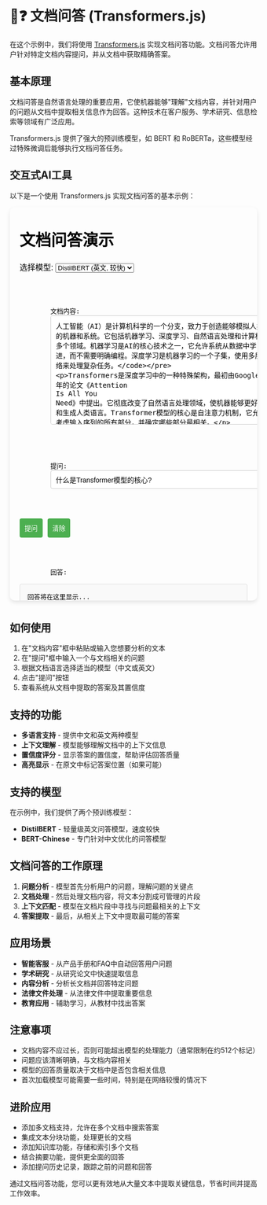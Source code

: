 # 📄❓ 文档问答 (Transformers.js)

在这个示例中，我们将使用 [Transformers.js](https://huggingface.co/docs/transformers.js/index) 实现文档问答功能。文档问答允许用户针对特定文档内容提问，并从文档中获取精确答案。

## 基本原理

文档问答是自然语言处理的重要应用，它使机器能够"理解"文档内容，并针对用户的问题从文档中提取相关信息作为回答。这种技术在客户服务、学术研究、信息检索等领域有广泛应用。

Transformers.js 提供了强大的预训练模型，如 BERT 和 RoBERTa，这些模型经过特殊微调后能够执行文档问答任务。

## 交互式AI工具

以下是一个使用 Transformers.js 实现文档问答的基本示例：

<div style="position: relative; padding-bottom: 10px;">
<iframe id="文档问答示例" style="width: 100%; height: 800px; border: none; border-radius: 10px; box-shadow: 0 4px 8px rgba(0,0,0,0.1);" srcdoc='<!DOCTYPE html>
<html lang="zh">
<head>
    <title>Transformers.js 文档问答示例</title>
    <script src="https://cdn.jsdelivr.net/npm/@xenova/transformers@2.14.0"></script>
    <style>
        body {
            font-family: Arial, sans-serif;
            max-width: 800px;
            margin: 0 auto;
            padding: 20px;
        }
        .container {
            display: flex;
            flex-direction: column;
            gap: 15px;
        }
        textarea {
            width: 100%;
            height: 200px;
            padding: 10px;
            border: 1px solid #ccc;
            border-radius: 4px;
            font-size: 14px;
        }
        input[type="text"] {
            width: 100%;
            padding: 10px;
            border: 1px solid #ccc;
            border-radius: 4px;
            font-size: 14px;
        }
        button {
            padding: 10px;
            background-color: #4CAF50;
            color: white;
            border: none;
            border-radius: 4px;
            cursor: pointer;
        }
        button:hover {
            background-color: #45a049;
        }
        #answer {
            padding: 15px;
            border: 1px solid #ddd;
            border-radius: 4px;
            background-color: #f9f9f9;
            min-height: 50px;
        }
        .highlight {
            background-color: #ffeb3b;
            padding: 0 2px;
        }
        .controls {
            display: flex;
            gap: 10px;
        }
        .loading {
            display: inline-block;
            width: 20px;
            height: 20px;
            border: 3px solid rgba(0,0,0,0.1);
            border-radius: 50%;
            border-top-color: #4CAF50;
            animation: spin 1s ease-in-out infinite;
        }
        @keyframes spin {
            to { transform: rotate(360deg); }
        }
        .model-selector {
            margin-bottom: 10px;
        }
    </style>
</head>
<body>
    <h1>文档问答演示</h1>
    <div class="container">
        <div class="model-selector">
            <label for="model-select">选择模型:</label>
            <select id="model-select">
                <option value="Xenova/distilbert-base-cased-distilled-squad">DistilBERT (英文, 较快)</option>
                <option value="Xenova/bert-base-chinese-qa">BERT-Chinese (中文)</option>
            </select>
        </div>
        
        <div>
            <label for="document-input">文档内容:</label>
            <textarea id="document-input" placeholder="在这里粘贴您的文档内容...">人工智能（AI）是计算机科学的一个分支，致力于创造能够模拟人类智能的机器和系统。它包括机器学习、深度学习、自然语言处理和计算机视觉等多个领域。机器学习是AI的核心技术之一，它允许系统从数据中学习并改进，而不需要明确编程。深度学习是机器学习的一个子集，使用多层神经网络来处理复杂任务。

Transformers是深度学习中的一种特殊架构，最初由Google在2017年的论文《Attention Is All You Need》中提出。它彻底改变了自然语言处理领域，使机器能够更好地理解和生成人类语言。Transformer模型的核心是自注意力机制，它允许模型考虑输入序列的所有部分，并确定哪些部分最相关。

GPT（Generative Pre-trained Transformer）是由OpenAI开发的一系列基于Transformer架构的大型语言模型。GPT模型通过预训练和微调两个阶段来构建。在预训练阶段，模型在大量文本数据上学习语言的基本模式和结构。而在微调阶段，模型则针对特定任务进行优化。

GPT-3是这个系列的第三代模型，拥有1750亿个参数，使其能够生成高度连贯和上下文相关的文本。它的应用范围广泛，包括内容创作、编程辅助、问答系统等。

人工智能的伦理问题越来越受到关注。这些问题包括数据隐私、算法偏见、自动化对就业的影响，以及AI系统的透明度和可解释性。确保AI的发展符合人类价值观和需求是一个重要的研究领域。</textarea>
        </div>
        
        <div>
            <label for="question-input">提问:</label>
            <input type="text" id="question-input" placeholder="请输入您的问题..." value="什么是Transformer模型的核心?">
        </div>
        
        <div class="controls">
            <button id="ask-btn">提问</button>
            <button id="clear-btn">清除</button>
        </div>
        
        <div>
            <label>回答:</label>
            <div id="answer">回答将在这里显示...</div>
        </div>
        
        <div id="status">状态: 准备就绪</div>
    </div>

    <script>
        // 使用 Transformers.js 进行文档问答
        const { pipeline } = window.transformers;
        
        let qaModel = null;
        let isModelLoading = false;
        
        const statusElement = document.getElementById(&apos;status&apos;);
        const modelSelector = document.getElementById(&apos;model-select&apos;);
        const documentInput = document.getElementById(&apos;document-input&apos;);
        const questionInput = document.getElementById(&apos;question-input&apos;);
        const askButton = document.getElementById(&apos;ask-btn&apos;);
        const clearButton = document.getElementById(&apos;clear-btn&apos;);
        const answerElement = document.getElementById(&apos;answer&apos;);
        
        // 加载模型
        async function loadModel(modelName) {
            if (isModelLoading) return;
            
            try {
                isModelLoading = true;
                statusElement.textContent = &apos;状态: 正在加载问答模型...&apos;;
                askButton.disabled = true;
                
                qaModel = await pipeline(&apos;question-answering&apos;, modelName);
                
                statusElement.textContent = &apos;状态: 模型已加载，准备就绪&apos;;
                askButton.disabled = false;
            } catch (error) {
                statusElement.textContent = `状态: 模型加载失败 - ${error.message}`;
                console.error(&apos;模型加载错误:&apos;, error);
            } finally {
                isModelLoading = false;
            }
        }

        // 初始加载模型
        loadModel(modelSelector.value);
        
        // 处理模型切换
        modelSelector.addEventListener(&apos;change&apos;, () => {
            qaModel = null; // 清除现有模型
            loadModel(modelSelector.value);
        });
        
        // 提问
        askButton.addEventListener(&apos;click&apos;, async () => {
            const document = documentInput.value.trim();
            const question = questionInput.value.trim();
            
            if (!document) {
                alert(&apos;请输入文档内容&apos;);
                return;
            }
            
            if (!question) {
                alert(&apos;请输入您的问题&apos;);
                return;
            }
            
            if (!qaModel) {
                alert(&apos;模型尚未加载完成，请稍候&apos;);
                return;
            }
            
            try {
                statusElement.textContent = &apos;状态: 正在处理问题...&apos;;
                askButton.disabled = true;
                
                // 添加加载动画
                answerElement.innerHTML = &apos;<div class="loading"></div> 正在思考...&apos;;
                
                // 使用模型回答问题
                const result = await qaModel({
                    question: question,
                    context: document
                });
                
                // 处理结果
                const answer = result.answer;
                const score = (result.score * 100).toFixed(2);
                
                // 在文档中高亮答案
                let highlightedDoc = document;
                if (document.includes(answer)) {
                    highlightedDoc = document.replace(
                        answer, 
                        `<span class="highlight">${answer}</span>`
                    );
                }
                
                // 显示答案和置信度
                answerElement.innerHTML = `
                    <p><strong>回答:</strong> ${answer}</p>
                    <p><strong>置信度:</strong> ${score}%</p>
                `;
                
                // 更新状态
                statusElement.textContent = &apos;状态: 回答已生成&apos;;
            } catch (error) {
                statusElement.textContent = `状态: 处理失败 - ${error.message}`;
                answerElement.textContent = `处理失败: ${error.message}`;
                console.error(&apos;问答错误:&apos;, error);
            } finally {
                askButton.disabled = false;
            }
        });
        
        // 清除按钮
        clearButton.addEventListener(&apos;click&apos;, () => {
            documentInput.value = &apos;&apos;;
            questionInput.value = &apos;&apos;;
            answerElement.textContent = &apos;回答将在这里显示...&apos;;
            statusElement.textContent = &apos;状态: 已清除&apos;;
        });
    </script>
</body>
</html>
'></iframe>
</div>

## 如何使用

1. 在"文档内容"框中粘贴或输入您想要分析的文本
2. 在"提问"框中输入一个与文档相关的问题
3. 根据文档语言选择适当的模型（中文或英文）
4. 点击"提问"按钮
5. 查看系统从文档中提取的答案及其置信度

## 支持的功能

- **多语言支持** - 提供中文和英文两种模型
- **上下文理解** - 模型能够理解文档中的上下文信息
- **置信度评分** - 显示答案的置信度，帮助评估回答质量
- **高亮显示** - 在原文中标记答案位置（如果可能）

## 支持的模型

在示例中，我们提供了两个预训练模型：

- **DistilBERT** - 轻量级英文问答模型，速度较快
- **BERT-Chinese** - 专门针对中文优化的问答模型

## 文档问答的工作原理

1. **问题分析** - 模型首先分析用户的问题，理解问题的关键点
2. **文档处理** - 然后处理文档内容，将文本分割成可管理的片段
3. **上下文匹配** - 模型在文档片段中寻找与问题最相关的上下文
4. **答案提取** - 最后，从相关上下文中提取最可能的答案

## 应用场景

- **智能客服** - 从产品手册和FAQ中自动回答用户问题
- **学术研究** - 从研究论文中快速提取信息
- **内容分析** - 分析长文档并回答特定问题
- **法律文件处理** - 从法律文件中提取重要信息
- **教育应用** - 辅助学习，从教材中找出答案

## 注意事项

- 文档内容不应过长，否则可能超出模型的处理能力（通常限制在约512个标记）
- 问题应该清晰明确，与文档内容相关
- 模型的回答质量取决于文档中是否包含相关信息
- 首次加载模型可能需要一些时间，特别是在网络较慢的情况下

## 进阶应用

- 添加多文档支持，允许在多个文档中搜索答案
- 集成文本分块功能，处理更长的文档
- 添加知识库功能，存储和索引多个文档
- 结合摘要功能，提供更全面的回答
- 添加提问历史记录，跟踪之前的问题和回答

通过文档问答功能，您可以更有效地从大量文本中提取关键信息，节省时间并提高工作效率。
